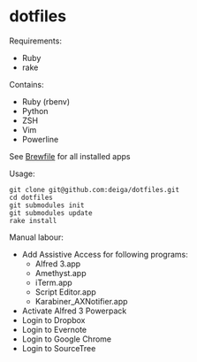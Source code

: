 dotfiles
=======

Requirements:
  * Ruby
  * rake

Contains:
    
  * Ruby (rbenv)
  * Python
  * ZSH
  * Vim
  * Powerline

See [Brewfile](config/Brewfile) for all installed apps

Usage:

    git clone git@github.com:deiga/dotfiles.git
    cd dotfiles
    git submodules init
    git submodules update
    rake install

Manual labour:

  * Add Assistive Access for following programs:
    * Alfred 3.app
    * Amethyst.app
    * iTerm.app
    * Script Editor.app
    * Karabiner_AXNotifier.app
  * Activate Alfred 3 Powerpack
  * Login to Dropbox
  * Login to Evernote
  * Login to Google Chrome
  * Login to SourceTree
